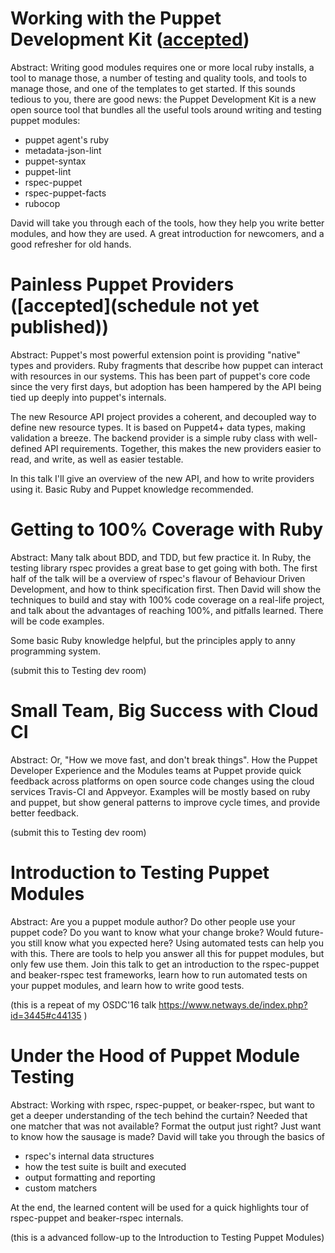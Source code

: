 # Working with the Puppet Development Kit ([accepted](https://fosdem.org/2018/schedule/event/painless_puppet_providers/))

Abstract: Writing good modules requires one or more local ruby installs, a tool to manage those, a number of testing and quality tools, and tools to manage those, and one of the templates to get started. If this sounds tedious to you, there are good news: the Puppet Development Kit is a new open source tool that bundles all the useful tools around writing and testing puppet modules:

* puppet agent's ruby
* metadata-json-lint
* puppet-syntax
* puppet-lint
* rspec-puppet
* rspec-puppet-facts
* rubocop

David will take you through each of the tools, how they help you write better modules, and how they are used. A great introduction for newcomers, and a good refresher for old hands.

# Painless Puppet Providers ([accepted](schedule not yet published))

Abstract: Puppet's most powerful extension point is providing "native" types and providers. Ruby fragments that describe how puppet can interact with resources in our systems. This has been part of puppet's core code since the very first days, but adoption has been hampered by the API being tied up deeply into puppet's internals.

The new Resource API project provides a coherent, and decoupled way to define new resource types. It is based on Puppet4+ data types, making validation a breeze. The backend provider is a simple ruby class with well-defined API requirements. Together, this makes the new providers easier to read, and write, as well as easier testable.

In this talk I'll give an overview of the new API, and how to write providers using it. Basic Ruby and Puppet knowledge recommended.

# Getting to 100% Coverage with Ruby

Abstract: Many talk about BDD, and TDD, but few practice it.  In Ruby, the testing library rspec provides a great base to get going with both. The first half of the talk will be a overview of rspec's flavour of Behaviour Driven Development, and how to think specification first. Then David will show the techniques to build and stay with 100% code coverage on a real-life project, and talk about the advantages of reaching 100%, and pitfalls learned. There will be code examples.

Some basic Ruby knowledge helpful, but the principles apply to anny programming system.

(submit this to Testing dev room)

# Small Team, Big Success with Cloud CI

Abstract: Or, "How we move fast, and don't break things". How the Puppet Developer Experience and the Modules teams at Puppet provide quick feedback across platforms on open source code changes using the cloud services Travis-CI and Appveyor. Examples will be mostly based on ruby and puppet, but show general patterns to improve cycle times, and provide better feedback.

(submit this to Testing dev room)

# Introduction to Testing Puppet Modules

Abstract: Are you a puppet module author? Do other people use your puppet code? Do you want to know what your change broke? Would future-you still know what you expected here? Using automated tests can help you with this. There are tools to help you answer all this for puppet modules, but only few use them. Join this talk to get an introduction to the rspec-puppet and beaker-rspec test frameworks, learn how to run automated tests on your puppet modules, and learn how to write good tests.

(this is a repeat of my OSDC'16 talk https://www.netways.de/index.php?id=3445#c44135 )

# Under the Hood of Puppet Module Testing

Abstract: Working with rspec, rspec-puppet, or beaker-rspec, but want to get a deeper understanding of the tech behind the curtain? Needed that one matcher that was not available? Format the output just right? Just want to know how the sausage is made? David will take you through the basics of

* rspec's internal data structures
* how the test suite is built and executed
* output formatting and reporting
* custom matchers

At the end, the learned content will be used for a quick highlights tour of rspec-puppet and beaker-rspec internals.

(this is a advanced follow-up to the Introduction to Testing Puppet Modules)
